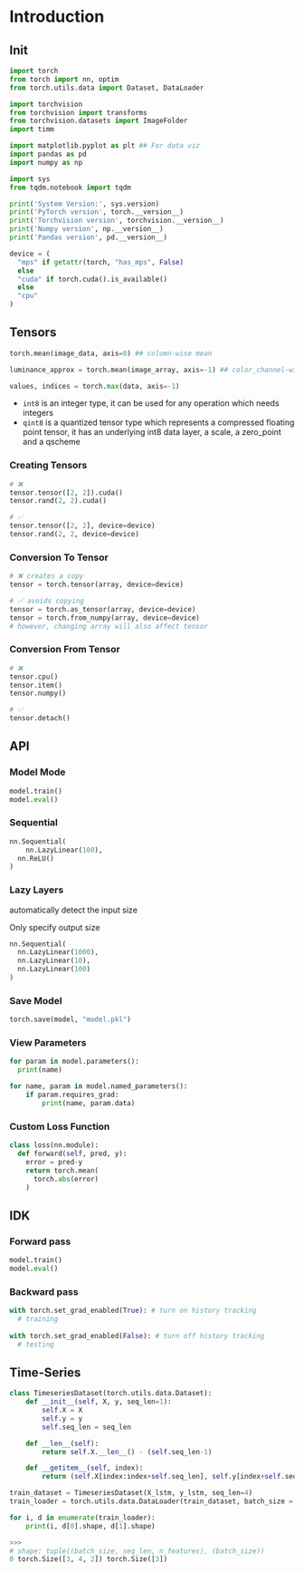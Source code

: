 # Introduction

## Init

```python
import torch
from torch import nn, optim
from torch.utils.data import Dataset, DataLoader

import torchvision
from torchvision import transforms
from torchvision.datasets import ImageFolder
import timm

import matplotlib.pyplot as plt ## For data viz
import pandas as pd
import numpy as np

import sys
from tqdm.notebook import tqdm

print('System Version:', sys.version)
print('PyTorch version', torch.__version__)
print('Torchvision version', torchvision.__version__)
print('Numpy version', np.__version__)
print('Pandas version', pd.__version__)

device = (
  "mps" if getattr(torch, "has_mps", False)
  else
  "cuda" if torch.cuda().is_available()
  else
  "cpu"
)
```

## Tensors

```python
torch.mean(image_data, axis=0) ## column-wise mean

luminance_approx = torch.mean(image_array, axis=-1) ## color_channel-wise mean

values, indices = torch.max(data, axis=-1)
```

- `int8` is an integer type, it can be used for any operation which needs integers
- `qint8` is a quantized tensor type which represents a compressed floating point tensor, it has an underlying int8 data layer, a scale, a zero_point and a qscheme

### Creating Tensors

```python
# ❌
tensor.tensor([2, 2]).cuda()
tensor.rand(2, 2).cuda()

# ✅
tensor.tensor([2, 2], device=device)
tensor.rand(2, 2, device=device)
```

### Conversion To Tensor

```python
# ❌ creates a copy
tensor = torch.tensor(array, device=device)

# ✅ avoids copying
tensor = torch.as_tensor(array, device=device)
tensor = torch.from_numpy(array, device=device)
# however, changing array will also affect tensor
```

### Conversion From Tensor

```python
# ❌
tensor.cpu()
tensor.item()
tensor.numpy()

# ✅
tensor.detach()
```

## API

### Model Mode

```python
model.train()
model.eval()
```

### Sequential

```python
nn.Sequential(
	nn.LazyLinear(100),
  nn.ReLU()
)
```

### Lazy Layers

automatically detect the input size

Only specify output size

```python
nn.Sequential(
  nn.LazyLinear(1000),
  nn.LazyLinear(10),
  nn.LazyLinear(100)
)
```

### Save Model

```python
torch.save(model, "model.pkl")
```

### View Parameters

```python
for param in model.parameters():
  print(name)

for name, param in model.named_parameters():
    if param.requires_grad:
        print(name, param.data)
```

### Custom Loss Function

```python
class loss(nn.module):
  def forward(self, pred, y):
    error = pred-y
    return torch.mean(
      torch.abs(error)
    )
```

## IDK

### Forward pass

```python
model.train()
model.eval()
```

### Backward pass

```python
with torch.set_grad_enabled(True): # turn on history tracking
  # training
  
with torch.set_grad_enabled(False): # turn off history tracking
  # testing
```

## Time-Series

```python
class TimeseriesDataset(torch.utils.data.Dataset):   
    def __init__(self, X, y, seq_len=1):
        self.X = X
        self.y = y
        self.seq_len = seq_len

    def __len__(self):
        return self.X.__len__() - (self.seq_len-1)

    def __getitem__(self, index):
        return (self.X[index:index+self.seq_len], self.y[index+self.seq_len-1])
```

```python
train_dataset = TimeseriesDataset(X_lstm, y_lstm, seq_len=4)
train_loader = torch.utils.data.DataLoader(train_dataset, batch_size = 3, shuffle = False)

for i, d in enumerate(train_loader):
    print(i, d[0].shape, d[1].shape)

>>>
# shape: tuple((batch_size, seq_len, n_features), (batch_size))
0 torch.Size([3, 4, 2]) torch.Size([3])
```

